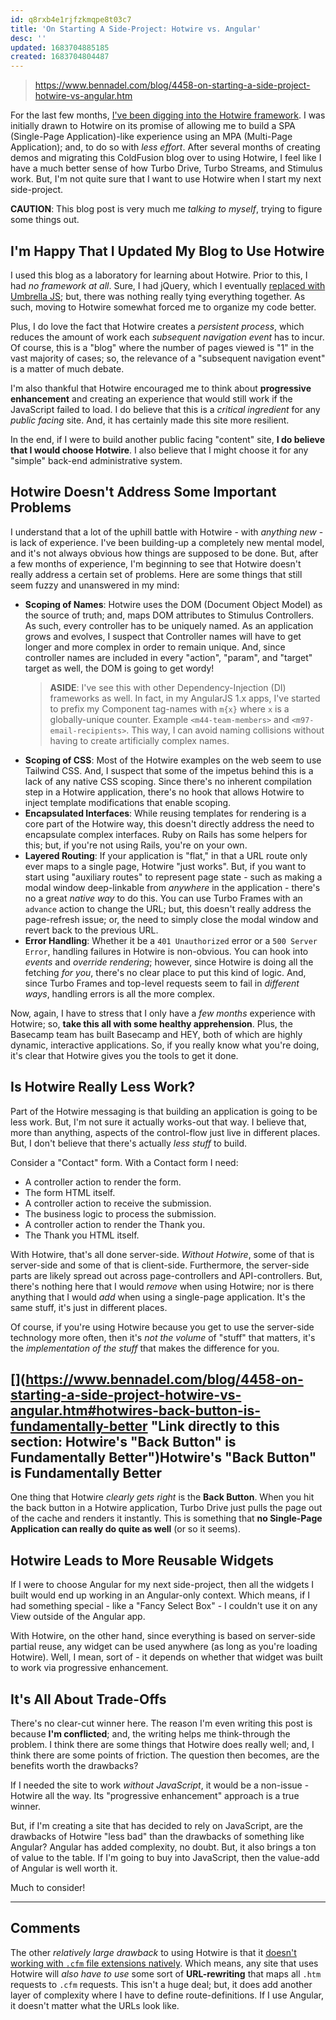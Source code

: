 ```yaml
---
id: q8rxb4e1rjfzkmqpe8t03c7
title: 'On Starting A Side-Project: Hotwire vs. Angular'
desc: ''
updated: 1683704885185
created: 1683704804487
---
```


> https://www.bennadel.com/blog/4458-on-starting-a-side-project-hotwire-vs-angular.htm

For the last few months, [I've been digging into the Hotwire framework](https://www.bennadel.com/blog/4396-setting-up-my-coldfusion-hotwire-demos-playground.htm "Read article: Setting Up My ColdFusion + Hotwire Demos Playground"). I was initially drawn to Hotwire on its promise of allowing me to build a SPA (Single-Page Application)-like experience using an MPA (Multi-Page Application); and, to do so with _less effort_. After several months of creating demos and migrating this ColdFusion blog over to using Hotwire, I feel like I have a much better sense of how Turbo Drive, Turbo Streams, and Stimulus work. But, I'm not quite sure that I want to use Hotwire when I start my next side-project.

**CAUTION**: This blog post is very much me _talking to myself_, trying to figure some things out.

## [](https://www.bennadel.com/blog/4458-on-starting-a-side-project-hotwire-vs-angular.htm#im-happy-that-i-updated-my-blog-to-use-hotwire "Link directly to this section: I'm Happy That I Updated My Blog to Use Hotwire")I'm Happy That I Updated My Blog to Use Hotwire

I used this blog as a laboratory for learning about Hotwire. Prior to this, I had _no framework at all_. Sure, I had jQuery, which I eventually [replaced with Umbrella JS](https://www.bennadel.com/blog/4184-replacing-jquery-110kb-with-umbrella-js-8kb.htm "Read article: Replacing jQuery (110kb) With Umbrella JS (8kb)"); but, there was nothing really tying everything together. As such, moving to Hotwire somewhat forced me to organize my code better.

Plus, I do love the fact that Hotwire creates a _persistent process_, which reduces the amount of work each _subsequent navigation event_ has to incur. Of course, this is a "blog" where the number of pages viewed is "1" in the vast majority of cases; so, the relevance of a "subsequent navigation event" is a matter of much debate.

I'm also thankful that Hotwire encouraged me to think about **progressive enhancement** and creating an experience that would still work if the JavaScript failed to load. I do believe that this is a _critical ingredient_ for any _public facing_ site. And, it has certainly made this site more resilient.

In the end, if I were to build another public facing "content" site, **I do believe that I would choose Hotwire**. I also believe that I might choose it for any "simple" back-end administrative system.

## [](https://www.bennadel.com/blog/4458-on-starting-a-side-project-hotwire-vs-angular.htm#hotwire-doesnt-address-some-important-problems "Link directly to this section: Hotwire Doesn't Address Some Important Problems")Hotwire Doesn't Address Some Important Problems

I understand that a lot of the uphill battle with Hotwire - with _anything new_ - is lack of experience. I've been building-up a completely new mental model, and it's not always obvious how things are supposed to be done. But, after a few months of experience, I'm beginning to see that Hotwire doesn't really address a certain set of problems. Here are some things that still seem fuzzy and unanswered in my mind:

- **Scoping of Names**: Hotwire uses the DOM (Document Object Model) as the source of truth; and, maps DOM attributes to Stimulus Controllers. As such, every controller has to be uniquely named. As an application grows and evolves, I suspect that Controller names will have to get longer and more complex in order to remain unique. And, since controller names are included in every "action", "param", and "target" target as well, the DOM is going to get wordy!
  > **ASIDE**: I've see this with other Dependency-Injection (DI) frameworks as well. In fact, in my AngularJS 1.x apps, I've started to prefix my Component tag-names with `m{x}` where `x` is a globally-unique counter. Example `<m44-team-members>` and `<m97-email-recipients>`. This way, I can avoid naming collisions without having to create artificially complex names.
- **Scoping of CSS**: Most of the Hotwire examples on the web seem to use Tailwind CSS. And, I suspect that some of the impetus behind this is a lack of any native CSS scoping. Since there's no inherent compilation step in a Hotwire application, there's no hook that allows Hotwire to inject template modifications that enable scoping.
- **Encapsulated Interfaces**: While reusing templates for rendering is a core part of the Hotwire way, this doesn't directly address the need to encapsulate complex interfaces. Ruby on Rails has some helpers for this; but, if you're not using Rails, you're on your own.
- **Layered Routing**: If your application is "flat," in that a URL route only ever maps to a single page, Hotwire "just works". But, if you want to start using "auxiliary routes" to represent page state - such as making a modal window deep-linkable from _anywhere_ in the application - there's no a great _native way_ to do this. You can use Turbo Frames with an `advance` action to change the URL; but, this doesn't really address the page-refresh issue; or, the need to simply close the modal window and revert back to the previous URL.
- **Error Handling**: Whether it be a `401 Unauthorized` error or a `500 Server Error`, handling failures in Hotwire is non-obvious. You can hook into _events_ and _override rendering_; however, since Hotwire is doing all the fetching _for you_, there's no clear place to put this kind of logic. And, since Turbo Frames and top-level requests seem to fail in _different ways_, handling errors is all the more complex.

Now, again, I have to stress that I only have a _few months_ experience with Hotwire; so, **take this all with some healthy apprehension**. Plus, the Basecamp team has built Basecamp and HEY, both of which are highly dynamic, interactive applications. So, if you really know what you're doing, it's clear that Hotwire gives you the tools to get it done.

## [](https://www.bennadel.com/blog/4458-on-starting-a-side-project-hotwire-vs-angular.htm#is-hotwire-really-less-work "Link directly to this section: Is Hotwire Really Less Work?")Is Hotwire Really Less Work?

Part of the Hotwire messaging is that building an application is going to be less work. But, I'm not sure it actually works-out that way. I believe that, more than anything, aspects of the control-flow just live in different places. But, I don't believe that there's actually _less stuff_ to build.

Consider a "Contact" form. With a Contact form I need:

- A controller action to render the form.
- The form HTML itself.
- A controller action to receive the submission.
- The business logic to process the submission.
- A controller action to render the Thank you.
- The Thank you HTML itself.

With Hotwire, that's all done server-side. _Without Hotwire_, some of that is server-side and some of that is client-side. Furthermore, the server-side parts are likely spread out across page-controllers and API-controllers. But, there's nothing here that I would _remove_ when using Hotwire; nor is there anything that I would _add_ when using a single-page application. It's the same stuff, it's just in different places.

Of course, if you're using Hotwire because you get to use the server-side technology more often, then it's _not the volume_ of "stuff" that matters, it's the _implementation of the stuff_ that makes the difference for you.

## [](https://www.bennadel.com/blog/4458-on-starting-a-side-project-hotwire-vs-angular.htm#hotwires-back-button-is-fundamentally-better "Link directly to this section: Hotwire's "Back Button" is Fundamentally Better")Hotwire's "Back Button" is Fundamentally Better

One thing that Hotwire _clearly gets right_ is the **Back Button**. When you hit the back button in a Hotwire application, Turbo Drive just pulls the page out of the cache and renders it instantly. This is something that **no Single-Page Application can really do quite as well** (or so it seems).

## [](https://www.bennadel.com/blog/4458-on-starting-a-side-project-hotwire-vs-angular.htm#hotwire-leads-to-more-reusable-widgets "Link directly to this section: Hotwire Leads to More Reusable Widgets")Hotwire Leads to More Reusable Widgets

If I were to choose Angular for my next side-project, then all the widgets I built would end up working in an Angular-only context. Which means, if I had something special - like a "Fancy Select Box" - I couldn't use it on any View outside of the Angular app.

With Hotwire, on the other hand, since everything is based on server-side partial reuse, any widget can be used anywhere (as long as you're loading Hotwire). Well, I mean, sort of - it depends on whether that widget was built to work via progressive enhancement.

## [](https://www.bennadel.com/blog/4458-on-starting-a-side-project-hotwire-vs-angular.htm#its-all-about-trade-offs "Link directly to this section: It's All About Trade-Offs")It's All About Trade-Offs

There's no clear-cut winner here. The reason I'm even writing this post is because **I'm conflicted**; and, the writing helps me think-through the problem. I think there are some things that Hotwire does really well; and, I think there are some points of friction. The question then becomes, are the benefits worth the drawbacks?

If I needed the site to work _without JavaScript_, it would be a non-issue - Hotwire all the way. Its "progressive enhancement" approach is a true winner.

But, if I'm creating a site that has decided to rely on JavaScript, are the drawbacks of Hotwire "less bad" than the drawbacks of something like Angular? Angular has added complexity, no doubt. But, it also brings a ton of value to the table. If I'm going to buy into JavaScript, then the value-add of Angular is well worth it.

Much to consider!

---

## Comments

The other _relatively large drawback_ to using Hotwire is that it [doesn't working with `.cfm` file extensions natively](https://www.bennadel.com/blog/4381-hotwire-turbo-drive-doesnt-work-with-cfm-page-extensions.htm "Read article: Hotwire Turbo Drive Doesn't Work With .cfm Page Extensions"). Which means, any site that uses Hotwire will _also have to use_ some sort of **URL-rewriting** that maps all `.htm` requests to `.cfm` requests. This isn't a huge deal; but, it does add another layer of complexity where I have to define route-definitions. If I use Angular, it doesn't matter what the URLs look like.
